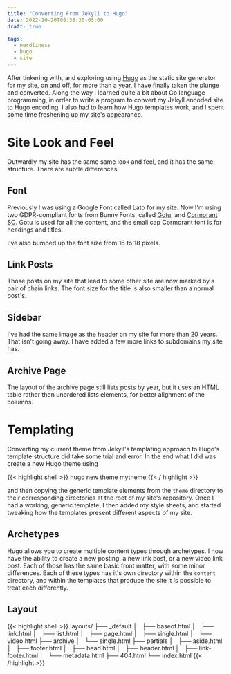 ```yaml
---
title: "Converting From Jekyll to Hugo"
date: 2022-10-26T08:38:30-05:00
draft: true

tags:
  - nerdliness
  - hugo
  - site
---
```

After tinkering with, and exploring using [Hugo](https://gohugo.io "Hugo") as the static site generator for my site, on and off,
for more than a year, I have finally taken the plunge and converted. Along the way I learned quite a
  bit about Go language programming, in order to write a program to convert my Jekyll encoded site
  to Hugo encoding. I also had to learn how Hugo templates work, and I spent some time freshening up
  my site's appearance.

# Site Look and Feel
Outwardly my site has the same same look and feel, and it has the same structure. There are subtle
differences.

## Font
Previously I was using a Google Font called Lato for my site. Now I'm using two GDPR-compliant fonts
from Bunny Fonts, called [Gotu](https://fonts.bunny.net/family/gotu "Gotu"), and [Cormorant SC](https://fonts.bunny.net/family/cormorant-sc "Cormorant SC"). Gotu is used for all the content, and the small cap
Cormorant font is for headings and titles.

I've also bumped up the font size from 16 to 18 pixels.

## Link Posts
Those posts on my site that lead to some other site are now marked by a pair of chain links. The
font size for the title is also smaller than a normal post's.

## Sidebar
I've had the same image as the header on my site for more than 20 years. That isn't going away. I
have added a few more links to subdomains my site has.

## Archive Page
The layout of the archive page still lists posts by year, but it uses an HTML table rather then
unordered lists elements, for better alignment of the columns.

# Templating
Converting my current theme from Jekyll's templating approach to Hugo's template structure did take
some trial and error. In the end what I did was create a new Hugo theme using

{{< highlight shell >}}
hugo new theme mytheme
{{< / highlight >}}

and then copying the generic template elements from the `theme` directory to their corresponding
directories at the root of my site's repository. Once I had a working, generic template, I then
added my style sheets, and started tweaking how the templates present different aspects of my site.

## Archetypes
Hugo allows you to create multiple content types through archetypes. I now have the ability to create
a new posting, a new link post, or a new video link post. Each of those has the same basic front
matter, with some minor differences. Each of these types has it's own directory within the `content`
directory, and within the templates that produce the site it is possible to treat each differently.

## Layout
{{< highlight shell >}}
layouts/
├── _default
│   ├── baseof.html
│   ├── link.html
│   ├── list.html
│   ├── page.html
│   ├── single.html
│   └── video.html
├── archive
│   └── single.html
├── partials
│   ├── aside.html
│   ├── footer.html
│   ├── head.html
│   ├── header.html
│   ├── link-footer.html
│   └── metadata.html
├── 404.html
└── index.html
{{< /highlight >}}
